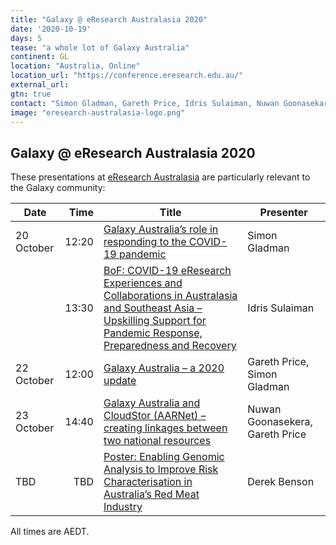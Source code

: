 ```yaml
---
title: "Galaxy @ eResearch Australasia 2020"
date: '2020-10-19'
days: 5
tease: "a whole lot of Galaxy Australia"
continent: GL
location: "Australia, Online"
location_url: "https://conference.eresearch.edu.au/"
external_url:
gtn: true
contact: "Simon Gladman, Gareth Price, Idris Sulaiman, Nuwan Goonasekara, Derek Benson"
image: "eresearch-australasia-logo.png"
---
```


## Galaxy @ eResearch Australasia 2020

These presentations at [eResearch Australasia](https://conference.eresearch.edu.au/) are particularly relevant to the Galaxy community:

| Date | Time | Title | Presenter |
| ---| ---: | --- | --- |
| 20 October | 12:20 | [Galaxy Australia’s role in responding to the COVID-19 pandemic](https://conference.eresearch.edu.au/2020/09/galaxy-australias-role-in-responding-to-the-covid-19-pandemic/) | Simon Gladman |
| | 13:30 | [BoF: COVID-19 eResearch Experiences and Collaborations in Australasia and Southeast Asia – Upskilling Support for Pandemic Response, Preparedness and Recovery](https://conference.eresearch.edu.au/2020/09/covid-19-eresearch-experiences-and-collaborations-in-australasia-and-southeast-asia-upskilling-support-for-pandemic-response-preparedness-and-recovery/) | Idris Sulaiman |
| 22 October | 12:00 | [Galaxy Australia – a 2020 update](https://conference.eresearch.edu.au/2020/09/galaxy-australia-a-2020-update/) | Gareth Price, Simon Gladman |
| 23 October | 14:40 | [Galaxy Australia and CloudStor (AARNet) – creating linkages between two national resources](https://conference.eresearch.edu.au/2020/09/galaxy-australia-and-cloudstor-aarnet-creating-linkages-between-two-national-resources/) | Nuwan Goonasekera, Gareth Price |
| TBD | TBD | [Poster: Enabling Genomic Analysis to Improve Risk Characterisation in Australia’s Red Meat Industry](https://conference.eresearch.edu.au/2020/09/enabling-genomic-analysis-to-improve-risk-characterisation-in-australias-red-meat-industry/) | Derek Benson |

All times are AEDT.

